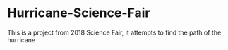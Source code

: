 # Hurricane-Science-Fair
This is a project from 2018 Science Fair, it attempts to find the path of the hurricane
